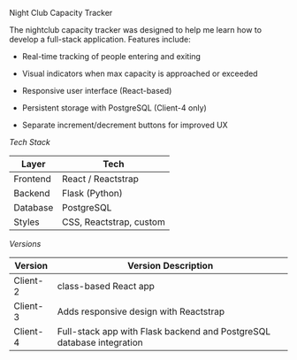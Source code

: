 Night Club Capacity Tracker

  The nightclub capacity tracker was designed to help me learn how to develop a full-stack application. 
  Features include: 
  
  - Real-time tracking of people entering and exiting

  - Visual indicators when max capacity is approached or exceeded

  - Responsive user interface (React-based)

  - Persistent storage with PostgreSQL (Client-4 only)

  - Separate increment/decrement buttons for improved UX

*Tech Stack* 

| Layer    | Tech                    |
| -------- | ----------------------- |
| Frontend | React / Reactstrap      |
| Backend  | Flask (Python)          |
| Database | PostgreSQL              |
| Styles   | CSS, Reactstrap, custom |


*Versions*

| Version    | Version Description                   |
| -------- | ----------------------- |
| Client-2 | class-based React app     |
| Client-3  |Adds responsive design with Reactstrap          |
| Client-4 |Full-stack app with Flask backend and PostgreSQL database integration       |



